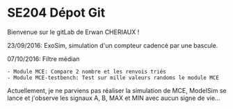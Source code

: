 # SE204 Dépot Git

Bienvenue sur le gitLab de Erwan CHERIAUX !

23/09/2016: ExoSim, simulation d'un compteur cadencé par une bascule.

07/10/2016: Filtre médian

	- Module MCE: Compare 2 nombre et les renvois triés 
	- Module MCE-testbench: Test sur mille valeurs randoms le module MCE

Actuellement, je ne parviens pas réaliser la simulation de MCE, ModelSim se lance et j'observe les
signaux A, B, MAX et MIN avec aucun signe de vie...
